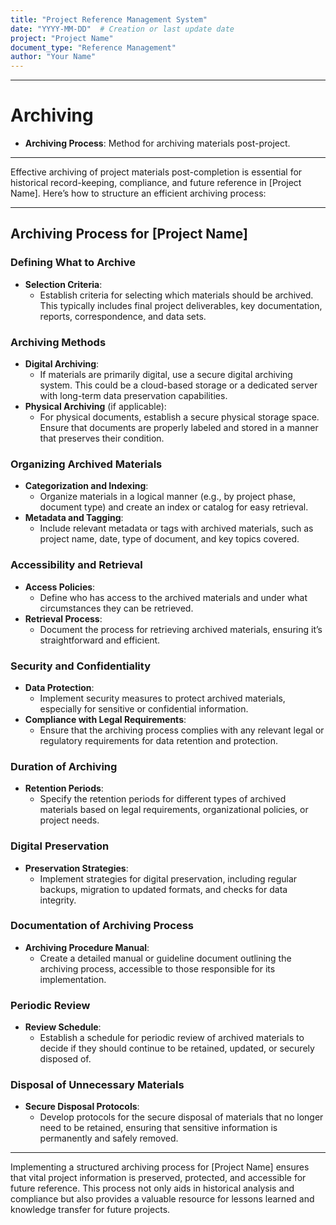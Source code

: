 ```yaml
---
title: "Project Reference Management System"
date: "YYYY-MM-DD"  # Creation or last update date
project: "Project Name"
document_type: "Reference Management"
author: "Your Name"
---
```

---
# Archiving

- **Archiving Process**: Method for archiving materials post-project.

---
Effective archiving of project materials post-completion is essential for historical record-keeping, compliance, and future reference in [Project Name]. Here’s how to structure an efficient archiving process:

---

## Archiving Process for [Project Name]

### Defining What to Archive
- **Selection Criteria**:
  - Establish criteria for selecting which materials should be archived. This typically includes final project deliverables, key documentation, reports, correspondence, and data sets.

### Archiving Methods
- **Digital Archiving**:
  - If materials are primarily digital, use a secure digital archiving system. This could be a cloud-based storage or a dedicated server with long-term data preservation capabilities.
- **Physical Archiving** (if applicable):
  - For physical documents, establish a secure physical storage space. Ensure that documents are properly labeled and stored in a manner that preserves their condition.

### Organizing Archived Materials
- **Categorization and Indexing**:
  - Organize materials in a logical manner (e.g., by project phase, document type) and create an index or catalog for easy retrieval.
- **Metadata and Tagging**:
  - Include relevant metadata or tags with archived materials, such as project name, date, type of document, and key topics covered.

### Accessibility and Retrieval
- **Access Policies**:
  - Define who has access to the archived materials and under what circumstances they can be retrieved.
- **Retrieval Process**:
  - Document the process for retrieving archived materials, ensuring it’s straightforward and efficient.

### Security and Confidentiality
- **Data Protection**:
  - Implement security measures to protect archived materials, especially for sensitive or confidential information.
- **Compliance with Legal Requirements**:
  - Ensure that the archiving process complies with any relevant legal or regulatory requirements for data retention and protection.

### Duration of Archiving
- **Retention Periods**:
  - Specify the retention periods for different types of archived materials based on legal requirements, organizational policies, or project needs.

### Digital Preservation
- **Preservation Strategies**:
  - Implement strategies for digital preservation, including regular backups, migration to updated formats, and checks for data integrity.

### Documentation of Archiving Process
- **Archiving Procedure Manual**:
  - Create a detailed manual or guideline document outlining the archiving process, accessible to those responsible for its implementation.

### Periodic Review
- **Review Schedule**:
  - Establish a schedule for periodic review of archived materials to decide if they should continue to be retained, updated, or securely disposed of.

### Disposal of Unnecessary Materials
- **Secure Disposal Protocols**:
  - Develop protocols for the secure disposal of materials that no longer need to be retained, ensuring that sensitive information is permanently and safely removed.

---

Implementing a structured archiving process for [Project Name] ensures that vital project information is preserved, protected, and accessible for future reference. This process not only aids in historical analysis and compliance but also provides a valuable resource for lessons learned and knowledge transfer for future projects.